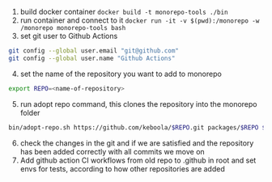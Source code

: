 1. build docker container `docker build -t monorepo-tools ./bin`
2. run container and connect to it `docker run -it -v $(pwd):/monorepo -w /monorepo monorepo-tools bash`
3. set git user to Github Actions
```bash
git config --global user.email "git@github.com"
git config --global user.name "Github Actions"
```
4. set the name of the repository you want to add to monorepo
```bash
export REPO=<name-of-repository>
```
5. run adopt repo command, this clones the repository into the monorepo folder
```bash
bin/adopt-repo.sh https://github.com/keboola/$REPO.git packages/$REPO $REPO/
```
6. check the changes in the git and if we are satisfied and the repository has been added correctly with all commits we move on
7. Add github action CI workflows from old repo to .github in root and set envs for tests, according to how other repositories are added
